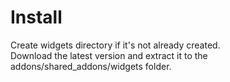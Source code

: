 # Install
Create widgets directory if it's not already created.  
Download the latest version and extract it to the addons/shared_addons/widgets folder.
